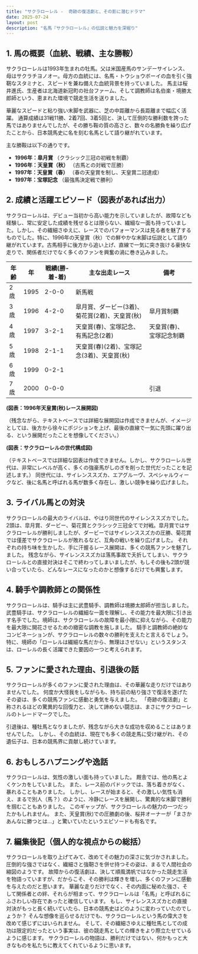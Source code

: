 ```yaml
---
title: "サクラローレル -  奇跡の復活劇と、その影に潜むドラマ"
date: 2025-07-24
layout: post
description: "名馬『サクラローレル』の伝説と魅力を深堀り"
---
```


## 1. 馬の概要（血統、戦績、主な勝鞍）

サクラローレルは1993年生まれの牡馬。父は米国産馬のサンデーサイレンス、母はサクラチヨノオー。母方の血統には、名馬・トウショウボーイの血を引く強靭なスタミナと、スピードを兼ね備えた血統背景を持っていました。  馬主は桜井進氏、生産者は北海道新冠町の社台ファーム、そして調教師は名伯楽・境勝太郎師という、恵まれた環境で競走生活を送りました。

華麗なスピードと粘り強い末脚を武器に、芝の中距離から長距離まで幅広く活躍。  通算成績は31戦11勝、2着7回、3着5回と、決して圧倒的な勝利数を誇った馬ではありませんでしたが、その勝ち鞍の質の高さと、数々の名勝負を繰り広げたことから、日本競馬史に名を刻む名馬として語り継がれています。

主な勝鞍は以下の通りです。

* **1996年：皐月賞**  （クラシック三冠の初戦を制覇）
* **1996年：天皇賞（秋）** （古馬との対戦で圧勝）
* **1997年：天皇賞（春）** （春の天皇賞を制し、天皇賞二冠達成）
* **1997年：宝塚記念** （最強馬決定戦で勝利）


## 2. 成績と活躍エピソード（図表があれば出力）

サクラローレルは、デビュー当初から高い能力を示していましたが、故障なども経験し、常に安定した成績を残せるとは限らない、繊細な一面も持っていました。しかし、その繊細さゆえに、レースでのパフォーマンスは見る者を魅了するものでした。特に、1996年の天皇賞（秋）での鮮やかな末脚は伝説として語り継がれています。古馬相手に後方から追い上げ、直線で一気に突き抜ける豪快な走りで、関係者だけでなく多くのファンを興奮の渦に巻き込みました。


| 年齢 | 年 | 戦績(勝-着-着) | 主な出走レース | 備考 |
|---|---|---|---|---|
| 2歳 | 1995 | 2-0-0 | 新馬戦 |  |
| 3歳 | 1996 | 4-2-0 | 皐月賞、ダービー(3着)、菊花賞(2着)、天皇賞(秋) | 皐月賞制覇 |
| 4歳 | 1997 | 3-2-1 | 天皇賞(春)、宝塚記念、有馬記念(2着) | 天皇賞(春)、宝塚記念制覇 |
| 5歳 | 1998 | 2-1-1 | 天皇賞(春)(2着)、宝塚記念(3着)、天皇賞(秋) |  |
| 6歳 | 1999 | 0-2-1 |  |  |
| 7歳 | 2000 | 0-0-0 |  |引退 |


**(図表：1996年天皇賞(秋)レース展開図)**

（残念ながら、テキストベースでは詳細な展開図は作成できませんが、イメージとしては、後方から徐々にポジションを上げ、最後の直線で一気に先頭に躍り出る、という展開だったことを想像してください。）


**(図表：サクラローレルの世代構成図)**

（テキストベースでは詳細な図表は作成できません。しかし、サクラローレル世代は、非常にレベルが高く、多くの強豪馬がしのぎを削った世代だったことを記述します。）  同世代には、サイレンススズカ、エアグルーヴ、スペシャルウィークなど、後に名馬と呼ばれる馬が数多く存在し、激しい競争を繰り広げました。


## 3. ライバル馬との対決

サクラローレルの最大のライバルは、やはり同世代のサイレンススズカでした。  2頭は、皐月賞、ダービー、菊花賞とクラシック三冠全てで対戦。皐月賞ではサクラローレルが勝利しましたが、ダービーではサイレンススズカの圧勝、菊花賞では僅差でサクラローレルが敗れるなど、互角の戦いを繰り広げました。  それぞれの持ち味を生かした、手に汗握るレース展開は、多くの競馬ファンを魅了しました。  残念ながら、サイレンススズカは落馬事故で夭折してしまい、サクラローレルとの直接対決はそこで終わってしまいましたが、もしその後も2頭が競い合っていたら、どんなレースになったのかと想像するだけでも興奮します。


## 4. 騎手や調教師との関係性

サクラローレルは、騎手は主に武豊騎手、調教師は境勝太郎師が担当しました。武豊騎手は、サクラローレルの繊細な一面を理解し、その能力を最大限に引き出す名手でした。境師は、サクラローレルの故障を最小限に抑えながら、その能力を最大限に開花させるための緻密な調教を施しました。  騎手と調教師の絶妙なコンビネーションが、サクラローレルの数々の勝利を支えたと言えるでしょう。  特に、境師の「ローレルは繊細な馬だから、無理はさせない」というスタンスは、ローレルの長く活躍できた要因の一つと考えられます。


## 5. ファンに愛された理由、引退後の話

サクラローレルが多くのファンに愛された理由は、その華麗な走りだけではありませんでした。  何度か大怪我をしながらも、持ち前の粘り強さで復活を遂げたその姿は、多くの競馬ファンに感動と勇気を与えました。  「奇跡の復活劇」と称されるほどの驚異的な回復力と、決して諦めない闘志は、まさにサクラローレルのトレードマークでした。

引退後は、種牡馬となりましたが、残念ながら大きな成功を収めることはありませんでした。  しかし、その血統は、現在でも多くの競走馬に受け継がれ、その遺伝子は、日本の競馬界に貢献し続けています。


## 6. おもしろハプニングや逸話

サクラローレルは、気性の激しい面も持っていました。  厩舎では、他の馬とよくケンカをしていました。  また、レース前のパドックでは、落ち着きがなく、暴れることもありました。  しかし、レースが始まると、その激しい気性も消え、まるで別人（馬？）のように、冷静にレースを展開し、驚異的な末脚で勝利を掴むこともありました。  このギャップが、サクラローレルの魅力の一つだったかもしれません。  また、天皇賞(秋)での圧勝劇の後、桜井オーナーが「まさかあんなに勝つとは…」と驚いていたというエピソードも有名です。


## 7. 編集後記（個人的な視点からの総括）

サクラローレルを取り上げてみて、改めてその魅力の深さに気づかされました。  圧倒的な強さではなく、繊細さと強靭さを併せ持つその姿は、まるで人間社会の縮図のようです。  故障からの復活劇は、決して順風満帆ではなかった競走生活を物語っていますが、だからこそ、その勝利は輝きを増し、多くのファンに感動を与えたのだと思います。  華麗な走りだけでなく、その内面に秘めた強さ、そして関係者との絆、それらが相まって、サクラローレルは「名馬」と呼ばれるにふさわしい存在であったと確信しています。  もし、サイレンススズカとの直接対決がもっと長く続いていたら、日本の競馬史はどのように変わっていたのでしょうか？  そんな想像を巡らせるだけでも、サクラローレルという馬の偉大さを改めて感じずにはいられません。  そして、その繊細さゆえに種牡馬としての成功は限定的だったという事実は、彼の競走馬としての輝きをより際立たせているように感じます。  サクラローレルの物語は、勝利だけではない、何かもっと大きなものを私たちに教えてくれているように思います。
